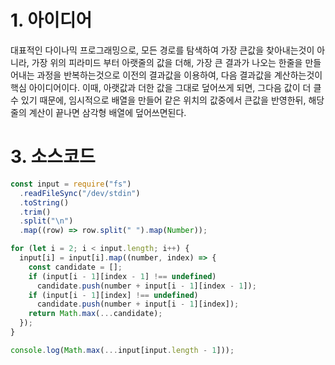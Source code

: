 # 1. 아이디어

대표적인 다이나믹 프로그래밍으로, 모든 경로를 탐색하여 가장 큰값을 찾아내는것이 아니라, 가장 위의 피라미드 부터 아랫줄의 값을 더해, 가장 큰 결과가 나오는 한줄을 만들어내는 과정을 반복하는것으로 이전의 결과값을 이용하여, 다음 결과값을 계산하는것이 핵심 아이디어이다. 이때, 아랫값과 더한 값을 그대로 덮어쓰게 되면, 그다음 값이 더 클수 있기 때문에, 임시적으로 배열을 만들어 같은 위치의 값중에서 큰값을 반영한뒤, 해당줄의 계산이 끝나면 삼각형 배열에 덮어쓰면된다.

# 3. 소스코드

```javascript
const input = require("fs")
  .readFileSync("/dev/stdin")
  .toString()
  .trim()
  .split("\n")
  .map((row) => row.split(" ").map(Number));

for (let i = 2; i < input.length; i++) {
  input[i] = input[i].map((number, index) => {
    const candidate = [];
    if (input[i - 1][index - 1] !== undefined)
      candidate.push(number + input[i - 1][index - 1]);
    if (input[i - 1][index] !== undefined)
      candidate.push(number + input[i - 1][index]);
    return Math.max(...candidate);
  });
}

console.log(Math.max(...input[input.length - 1]));
```
